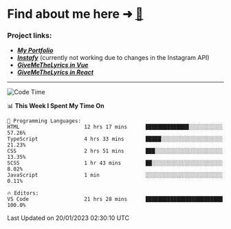 # Find about me here ➜ [🧑](https://pauabella.dev)

### Project links:
- ***[My Portfolio](https://pauabella.dev)***
- ***[Instafy](https://instafy.me)*** (currently not working due to changes in the Instagram API)
- ***[GiveMeTheLyrics in Vue](https://lyrics.pauabella.dev)***
- ***[GiveMeTheLyrics in React](https://pauabella.dev/GiveMeTheLyrics)***

---
<!--START_SECTION:waka-->
![Code Time](http://img.shields.io/badge/Code%20Time-1%2C800%20hrs%2035%20mins-blue)

📊 **This Week I Spent My Time On** 

```text
💬 Programming Languages: 
HTML                     12 hrs 17 mins      ██████████████░░░░░░░░░░░   57.26% 
TypeScript               4 hrs 33 mins       █████░░░░░░░░░░░░░░░░░░░░   21.23% 
CSS                      2 hrs 51 mins       ███░░░░░░░░░░░░░░░░░░░░░░   13.35% 
SCSS                     1 hr 43 mins        ██░░░░░░░░░░░░░░░░░░░░░░░   8.02% 
JavaScript               1 min               ░░░░░░░░░░░░░░░░░░░░░░░░░   0.11%

🔥 Editors: 
VS Code                  21 hrs 28 mins      █████████████████████████   100.0%

```


 Last Updated on 20/01/2023 02:30:10 UTC
<!--END_SECTION:waka-->
